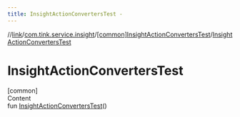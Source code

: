 ```yaml
---
title: InsightActionConvertersTest -
---
```

//[link](../../index.md)/[com.tink.service.insight](../index.md)/[[common]InsightActionConvertersTest](index.md)/[InsightActionConvertersTest](-insight-action-converters-test.md)



# InsightActionConvertersTest  
[common]  
Content  
fun [InsightActionConvertersTest](-insight-action-converters-test.md)()  



